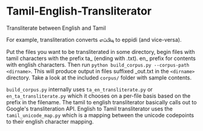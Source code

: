 # Tamil-English-Transliterator

Transliterate between English and Tamil

For example, transliteration converts எப்பிடி to eppidi (and vice-versa).

Put the files you want to be transliterated in some directory, begin files with tamil characters with the prefix ta_ (ending with .txt). en_ prefix for contents with english characters.
Then run `python build_corpus.py --corpus-path <dirname>`. This will produce output in files suffixed _out.txt in the `<dirname>` directory. Take a look at the included `corpus/` folder with sample contents.

`build_corpus.py` internally uses `ta_en_transliterate.py` or `en_ta_transliterate.py` which it chooses on a per-file basis based on the prefix in the filename. The tamil to english transliterator basically calls out to Google's transliteration API. English to Tamil transliterator uses the `tamil_unicode_map.py` which is a mapping between the unicode codepoints to their english character mapping.
